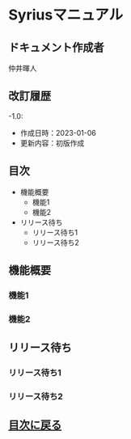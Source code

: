 # Syriusマニュアル

## ドキュメント作成者
仲井暉人

## 改訂履歴
-1.0:
  - 作成日時：2023-01-06
  - 更新内容：初版作成

## 目次

- 機能概要
    - 機能1
    - 機能2
- リリース待ち
  - リリース待ち1
  - リリース待ち2

## 機能概要

### 機能1
### 機能2


## リリース待ち

### リリース待ち1
### リリース待ち2

## [目次に戻る](#目次)